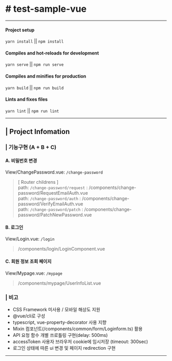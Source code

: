# # test-sample-vue

---

#### Project setup

`yarn install` || `npm install`

#### Compiles and hot-reloads for development

`yarn serve` || `npm run serve`

#### Compiles and minifies for production

`yarn build` || `npm run build`

#### Lints and fixes files

`yarn lint` || `npm run lint`

---

## | Project Infomation

### | 기능구현 (A + B + C)

#### A. 비밀번호 변경

View/ChangePassword.vue: `/change-password`

> [ Router childrens ]  
> path: `/change-password/request` : /components/change-password/RequestEmailAuth.vue  
> path: `/change-password/auth` : /components/change-password/VerifyEmailAuth.vue  
> path: `/change-password/patch` : /components/change-password/PatchNewPassword.vue

#### B. 로그인

View/Login.vue: `/login`

> /components/login/LoginComponent.vue

#### C. 회원 정보 조회 페이지

View/Mypage.vue: `/mypage`

> /components/mypage/UserInfoList.vue

### | 비고

- CSS Framework 미사용 / 모바일 해상도 지원
- @vue/cli로 구성
- typescript, vue-property-decorator 사용 지향
- Mixin 컴포넌트(/components/common/form/Loginform.ts) 활용
- API 요청 함수 개별 쓰로틀링 구현(delay: 500ms)
- accessToken 사용자 브라우저 cookie에 임시저장 (timeout: 300sec)
- 로그인 상태에 따른 ui 변경 및 페이지 redirection 구현

---
